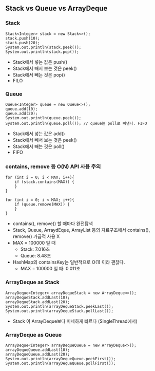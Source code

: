 ## Stack vs Queue vs ArrayDeque
### Stack
~~~
Stack<Integer> stack = new Stack<>();
stack.push(10);
stack.push(20);
System.out.println(stack.peek());
System.out.println(stack.pop());
~~~
* Stack에서 넣는 값은 push()
* Stack에서 빼서 보는 것은 peek()
* Stack에서 빼는 것은 pop()
* FILO
### Queue
~~~
Queue<Integer> queue = new Queue<>();
queue.add(10);
queue.add(20);
System.out.println(queue.peek());
System.out.println(queue.poll()); // queue는 poll로 빼낸다. FIFO
~~~
* Stack에서 넣는 값은 add()
* Stack에서 빼서 보는 것은 peek()
* Stack에서 빼는 것은 poll()
* FIFO
### contains, remove 등 O(N) API 사용 주의
~~~
for (int i = 0; i < MAX; i++){
    if (stack.contains(MAX)) {
    }
}
~~~
~~~
for (int i = 0; i < MAX; i++){
    if (queue.remove(MAX)) {
    }
}
~~~
* contains(), remove() 할 때마다 완전탐색
* Stack, Queue, ArraydEque, ArrayList 등의 자료구조에서 contains(), remove() 가급적 사용 X
* MAX = 100000 일 때
    * Stack: 7.016초
    * Queue: 8.48초
* HashMap의 containsKey는 일반적으로 O(1) 이라 괜찮다.
    * MAX = 100000 일 때: 0.011초
### ArrayDeque as Stack
~~~
ArrayDeque<Integer> arrayDequeStack = new ArrayDeque<>();
arrayDequeStack.addLast(10);
arrayDequeStack.addLast(20);
System.out.println(arrayDequeStack.peekLast());
System.out.println(arrayDequeStack.pollLast());
~~~
* Stack 이 ArrayDeque보다 미세하게 빠르다 (SingleThread에서)
### ArrayDeque as Queue
~~~
ArrayDeque<Integer> arrayDequeQueue = new ArrayDeque<>();
arrayDequeQueue.addLast(10);
arrayDequeQueue.addLast(20);
System.out.println(arrayDequeQueue.peekFirst());
System.out.println(arrayDequeQueue.pollFirst());
~~~